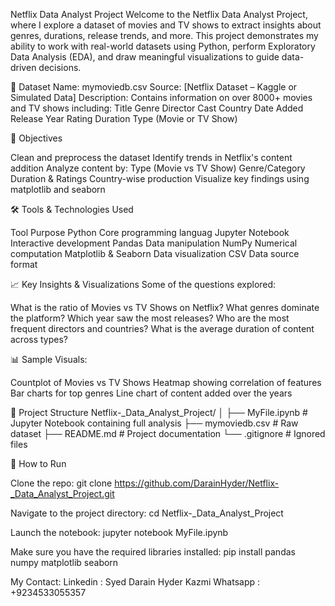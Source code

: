 Netflix Data Analyst Project
Welcome to the Netflix Data Analyst Project, where I explore a dataset of movies and TV shows to extract insights about genres, durations, release trends, and more. This project demonstrates my ability to work with real-world datasets using Python, perform Exploratory Data Analysis (EDA), and draw meaningful visualizations to guide data-driven decisions.

📁 Dataset
Name: mymoviedb.csv
Source: [Netflix Dataset – Kaggle or Simulated Data]
Description: Contains information on over 8000+ movies and TV shows including:
Title
Genre
Director
Cast
Country
Date Added
Release Year
Rating
Duration
Type (Movie or TV Show)

🧠 Objectives

Clean and preprocess the dataset
Identify trends in Netflix's content addition
Analyze content by:
Type (Movie vs TV Show)
Genre/Category
Duration & Ratings
Country-wise production
Visualize key findings using matplotlib and seaborn

🛠️ Tools & Technologies Used

Tool	                        Purpose
Python	                      Core programming languag
Jupyter Notebook	            Interactive development
Pandas	                      Data manipulation
NumPy	                        Numerical computation
Matplotlib & Seaborn	        Data visualization
CSV	Data source format

📈 Key Insights & Visualizations
Some of the questions explored:

What is the ratio of Movies vs TV Shows on Netflix?
What genres dominate the platform?
Which year saw the most releases?
Who are the most frequent directors and countries?
What is the average duration of content across types?

📊 Sample Visuals:

Countplot of Movies vs TV Shows
Heatmap showing correlation of features
Bar charts for top genres
Line chart of content added over the years

📂 Project Structure
Netflix-_Data_Analyst_Project/
│
├── MyFile.ipynb          # Jupyter Notebook containing full analysis
├── mymoviedb.csv         # Raw dataset
├── README.md             # Project documentation
└── .gitignore            # Ignored files

🚀 How to Run

Clone the repo:
git clone https://github.com/DarainHyder/Netflix-_Data_Analyst_Project.git

Navigate to the project directory:
cd Netflix-_Data_Analyst_Project

Launch the notebook:
jupyter notebook MyFile.ipynb

Make sure you have the required libraries installed:
pip install pandas numpy matplotlib seaborn

My Contact:
Linkedin : Syed Darain Hyder Kazmi
Whatsapp : +9234533055357

